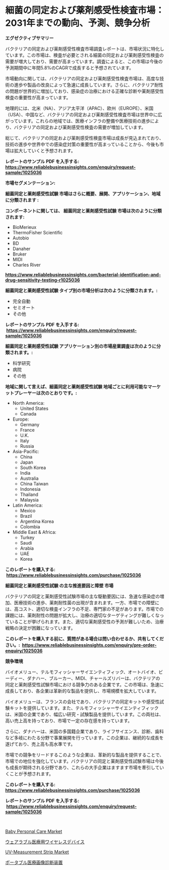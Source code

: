 <p><h1>細菌の同定および薬剤感受性検査市場：2031年までの動向、予測、競争分析</h1></p><p><strong>エグゼクティブサマリー</strong></p>
<p><p>バクテリアの同定および薬剤感受性検査市場調査レポートは、市場状況に特化しています。この市場は、検査が必要とされる細菌の同定および薬剤感受性検査の需要が増大しており、需要が高まっています。調査によると、この市場は今後の予測期間中に年間5.8%のCAGRで成長すると予想されています。</p><p>市場動向に関しては、バクテリアの同定および薬剤感受性検査市場は、高度な技術の進歩や製品の改良によって急速に成長しています。さらに、バクテリア耐性の問題が世界的に増加しており、感染症の治療における正確な診断や薬剤感受性検査の重要性が高まっています。</p><p>地理的には、北米（NA）、アジア太平洋（APAC）、欧州（EUROPE）、米国（USA）、中国など、バクテリアの同定および薬剤感受性検査市場は世界中に広がっています。これらの地域では、医療インフラの整備や医療技術の進歩により、バクテリアの同定および薬剤感受性検査の需要が増加しています。</p><p>総じて、バクテリアの同定および薬剤感受性検査市場は成長が見込まれており、技術の進歩や世界中での感染症対策の重要性が高まっていることから、今後も市場は拡大していくと予想されます。</p></p>
<p><strong>レポートのサンプル PDF を入手する: <a href="https://www.reliablebusinessinsights.com/enquiry/request-sample/1025036">https://www.reliablebusinessinsights.com/enquiry/request-sample/1025036</a></strong></p>
<p><strong>市場セグメンテーション:</strong></p>
<p><strong> 細菌同定と薬剤感受性試験 市場はさらに概要、展開、アプリケーション、地域に分類されます :</strong></p>
<p><strong>コンポーネントに関しては、 細菌同定と薬剤感受性試験 市場は次のように分類されます: &nbsp;</strong></p>
<p><ul><li>BioMerieux</li><li>ThermoFisher Scientific</li><li>Autobio</li><li>BD</li><li>Danaher</li><li>Bruker</li><li>MIDI</li><li>Charles River</li></ul></p>
<p><strong><a href="https://www.reliablebusinessinsights.com/bacterial-identification-and-drug-sensitivity-testing-r1025036">https://www.reliablebusinessinsights.com/bacterial-identification-and-drug-sensitivity-testing-r1025036</a></strong></p>
<p><strong> 細菌同定と薬剤感受性試験 タイプ別の市場分析は次のように分類されます。:</strong></p>
<p><ul><li>完全自動</li><li>セミオート</li><li>その他</li></ul></p>
<p><strong>レポートのサンプル PDF を入手する: &nbsp;<a href="https://www.reliablebusinessinsights.com/enquiry/request-sample/1025036">https://www.reliablebusinessinsights.com/enquiry/request-sample/1025036</a></strong></p>
<p><strong> 細菌同定と薬剤感受性試験 アプリケーション別の市場産業調査は次のように分類されます。:</strong></p>
<p><ul><li>科学研究</li><li>病院</li><li>その他</li></ul></p>
<p><strong>地域に関して言えば、細菌同定と薬剤感受性試験 地域ごとに利用可能なマーケットプレーヤーは次のとおりです。:</strong></p>
<p><ul>
    <li>
        North America:
        <ul>
            <li>United States</li>
            <li>Canada</li>
        </ul>
    </li>
    <li>
        Europe:
        <ul>
            <li>Germany</li>
            <li>France</li>
            <li>U.K.</li>
            <li>Italy</li>
            <li>Russia</li>
        </ul>
    </li>
    <li>
        Asia-Pacific:
        <ul>
            <li>China</li>
            <li>Japan</li>
            <li>South Korea</li>
            <li>India</li>
            <li>Australia</li>
            <li>China Taiwan</li>
            <li>Indonesia</li>
            <li>Thailand</li>
            <li>Malaysia</li>
        </ul>
    </li>
    <li>
        Latin America:
        <ul>
            <li>Mexico</li>
            <li>Brazil</li>
            <li>Argentina Korea</li>
            <li>Colombia</li>
        </ul>
    </li>
    <li>
        Middle East & Africa:
        <ul>
            <li>Turkey</li>
            <li>Saudi</li>
            <li>Arabia</li>
            <li>UAE</li>
            <li>Korea</li>
        </ul>
    </li>
    </ul></p>
<p><strong>このレポートを購入する: &nbsp;<a href="https://www.reliablebusinessinsights.com/purchase/1025036">https://www.reliablebusinessinsights.com/purchase/1025036</a></strong></p>
<p><strong>細菌同定と薬剤感受性試験 の主な推進要因と障壁 市場</strong></p>
<p><p>バクテリアの同定と薬剤感受性試験市場の主な駆動要因には、急速な感染症の増加、医療技術の進歩、薬剤耐性菌の出現が含まれます。一方、市場での障壁には、高コスト、適切な検査インフラの不足、専門家の不足があります。市場での課題には、薬剤耐性の問題が拡大し、治療の適切なターゲティングが難しくなっていることが挙げられます。また、適切な薬剤感受性の予測が難しいため、治療戦略の決定が困難になっています。</p></p>
<p><strong>このレポートを購入する前に、質問がある場合は問い合わせるか、共有してください。:&nbsp; <a href="https://www.reliablebusinessinsights.com/enquiry/pre-order-enquiry/1025036">https://www.reliablebusinessinsights.com/enquiry/pre-order-enquiry/1025036</a></strong></p>
<p><strong>競争環境</strong></p>
<p><p>バイオメリュー、テルモフィッシャーサイエンティフィック、オートバイオ、ビーディー、ダナハー、ブルーカー、MIDI、チャールズリバーは、バクテリアの同定と薬剤感受性試験市場における競争力のある企業です。この市場は、急速に成長しており、各企業は革新的な製品を提供し、市場規模を拡大しています。</p><p>バイオメリューは、フランスの会社であり、バクテリアの同定キットや感受性試験キットを提供しています。また、テルモフィッシャーサイエンティフィックは、米国の企業であり、幅広い研究・試験製品を提供しています。この両社は、高い売上高を持っており、市場で一定の存在感を持っています。</p><p>さらに、ダナハーは、米国の多国籍企業であり、ライフサイエンス、診断、歯科など多岐にわたる分野で事業展開を行っています。この企業は、継続的な成長を遂げており、売上高も高水準です。</p><p>市場での競争をリードするこのような企業は、革新的な製品を提供することで、市場での地位を強化しています。バクテリアの同定と薬剤感受性試験市場は今後も成長が期待される分野であり、これらの大手企業はますます市場を牽引していくことが予想されます。</p></p>
<p><strong>このレポートを購入する: &nbsp; <a href="https://www.reliablebusinessinsights.com/purchase/1025036">https://www.reliablebusinessinsights.com/purchase/1025036</a></strong></p>
<p><strong>レポートのサンプル PDF を入手する: &nbsp;<a href="https://www.reliablebusinessinsights.com/enquiry/request-sample/1025036">https://www.reliablebusinessinsights.com/enquiry/request-sample/1025036</a></strong><strong></strong></p>
<p>&nbsp;</p>
<p><p><a href="https://github.com/SheilaBruen2023/Market-Research-Report-List-1/blob/main/baby-personal-care-market.md">Baby Personal Care Market</a></p><p><a href="https://github.com/SkylarDaniel70/Market-Research-Report-List-1/blob/main/422097088068.md">ウェアラブル医療用ワイヤレスデバイス</a></p><p><a href="https://github.com/arionmp/Market-Research-Report-List-3/blob/main/uv-measurement-strip-market.md">UV-Measurement Strip Market</a></p><p><a href="https://github.com/GiovaniLeannon/Market-Research-Report-List-1/blob/main/765819588069.md">ポータブル医療画像診断装置</a></p></p>
